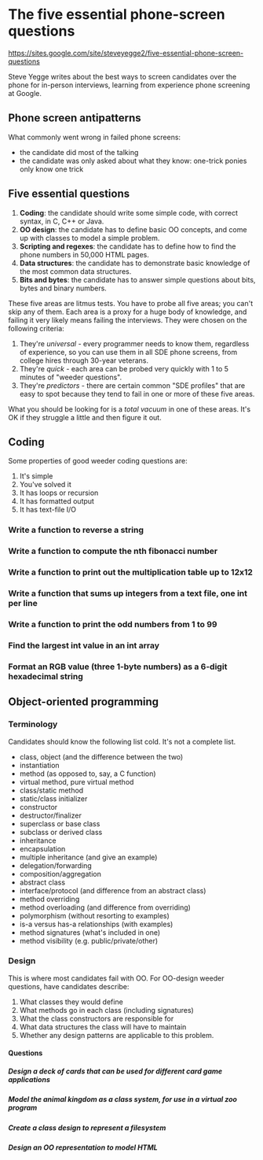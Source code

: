 # The five essential phone-screen questions

https://sites.google.com/site/steveyegge2/five-essential-phone-screen-questions

Steve Yegge writes about the best ways to screen candidates over the phone for in-person interviews, learning from experience phone screening at Google.

## Phone screen antipatterns

What commonly went wrong in failed phone screens:

* the candidate did most of the talking
* the candidate was only asked about what they know: one-trick ponies only know one trick

## Five essential questions

1. **Coding**: the candidate should write some simple code, with correct syntax, in C, C++ or Java.
2. **OO design**: the candidate has to define basic OO concepts, and come up with classes to model a simple problem.
3. **Scripting and regexes**: the candidate has to define how to find the phone numbers in 50,000 HTML pages.
4. **Data structures**: the candidate has to demonstrate basic knowledge of the most common data structures.
5. **Bits and bytes**: the candidate has to answer simple questions about bits, bytes and binary numbers.

These five areas are litmus tests. You have to probe all five areas; you can't skip any of them. Each area is a proxy for a huge body of knowledge, and failing it very likely means failing the interviews. They were chosen on the following criteria:

1. They're *universal* - every programmer needs to know them, regardless of experience, so you can use them in all SDE phone screens, from college hires through 30-year veterans.
2. They're *quick* - each area can be probed very quickly with 1 to 5 minutes of "weeder questions".
3. They're *predictors* - there are certain common "SDE profiles" that are easy to spot because they tend to fail in one or more of these five areas.

What you should be looking for is a *total vacuum* in one of these areas. It's OK if they struggle a little and then figure it out.

## Coding

Some properties of good weeder coding questions are:

1. It's simple
2. You've solved it
3. It has loops or recursion
4. It has formatted output
5. It has text-file I/O

### Write a function to reverse a string

### Write a function to compute the nth fibonacci number

### Write a function to print out the multiplication table up to 12x12

### Write a function that sums up integers from a text file, one int per line

### Write a function to print the odd numbers from 1 to 99

### Find the largest int value in an int array

### Format an RGB value (three 1-byte numbers) as a 6-digit hexadecimal string

## Object-oriented programming

### Terminology

Candidates should know the following list cold. It's not a complete list.

* class, object (and the difference between the two)
* instantiation
* method (as opposed to, say, a C function)
* virtual method, pure virtual method
* class/static method
* static/class initializer
* constructor
* destructor/finalizer
* superclass or base class
* subclass or derived class
* inheritance
* encapsulation
* multiple inheritance (and give an example)
* delegation/forwarding
* composition/aggregation
* abstract class
* interface/protocol (and difference from an abstract class)
* method overriding
* method overloading (and difference from overriding)
* polymorphism (without resorting to examples)
* is-a versus has-a relationships (with examples)
* method signatures (what's included in one)
* method visibility (e.g. public/private/other)

### Design

This is where most candidates fail with OO. For OO-design weeder questions, have candidates describe:

1. What classes they would define
2. What methods go in each class (including signatures)
3. What the class constructors are responsible for
4. What data structures the class will have to maintain
5. Whether any design patterns are applicable to this problem.

#### Questions

##### Design a deck of cards that can be used for different card game applications

##### Model the animal kingdom as a class system, for use in a virtual zoo program

##### Create a class design to represent a filesystem

##### Design an OO representation to model HTML


